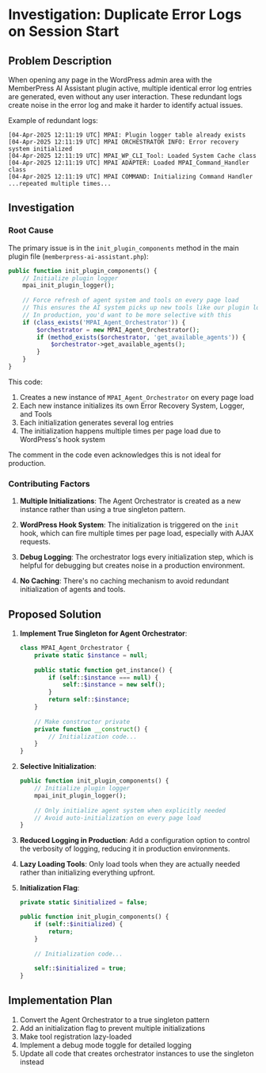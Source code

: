 # Investigation: Duplicate Error Logs on Session Start

## Problem Description

When opening any page in the WordPress admin area with the MemberPress AI Assistant plugin active, multiple identical error log entries are generated, even without any user interaction. These redundant logs create noise in the error log and make it harder to identify actual issues.

Example of redundant logs:
```
[04-Apr-2025 12:11:19 UTC] MPAI: Plugin logger table already exists
[04-Apr-2025 12:11:19 UTC] MPAI ORCHESTRATOR INFO: Error recovery system initialized
[04-Apr-2025 12:11:19 UTC] MPAI_WP_CLI_Tool: Loaded System Cache class
[04-Apr-2025 12:11:19 UTC] MPAI ADAPTER: Loaded MPAI_Command_Handler class
[04-Apr-2025 12:11:19 UTC] MPAI COMMAND: Initializing Command Handler
...repeated multiple times...
```

## Investigation

### Root Cause

The primary issue is in the `init_plugin_components` method in the main plugin file (`memberpress-ai-assistant.php`):

```php
public function init_plugin_components() {
    // Initialize plugin logger
    mpai_init_plugin_logger();
    
    // Force refresh of agent system and tools on every page load
    // This ensures the AI system picks up new tools like our plugin logger
    // In production, you'd want to be more selective with this
    if (class_exists('MPAI_Agent_Orchestrator')) {
        $orchestrator = new MPAI_Agent_Orchestrator();
        if (method_exists($orchestrator, 'get_available_agents')) {
            $orchestrator->get_available_agents();
        }
    }
}
```

This code:
1. Creates a new instance of `MPAI_Agent_Orchestrator` on every page load
2. Each new instance initializes its own Error Recovery System, Logger, and Tools
3. Each initialization generates several log entries
4. The initialization happens multiple times per page load due to WordPress's hook system

The comment in the code even acknowledges this is not ideal for production.

### Contributing Factors

1. **Multiple Initializations**: The Agent Orchestrator is created as a new instance rather than using a true singleton pattern.

2. **WordPress Hook System**: The initialization is triggered on the `init` hook, which can fire multiple times per page load, especially with AJAX requests.

3. **Debug Logging**: The orchestrator logs every initialization step, which is helpful for debugging but creates noise in a production environment.

4. **No Caching**: There's no caching mechanism to avoid redundant initialization of agents and tools.

## Proposed Solution

1. **Implement True Singleton for Agent Orchestrator**:
   ```php
   class MPAI_Agent_Orchestrator {
       private static $instance = null;
       
       public static function get_instance() {
           if (self::$instance === null) {
               self::$instance = new self();
           }
           return self::$instance;
       }
       
       // Make constructor private
       private function __construct() {
           // Initialization code...
       }
   }
   ```

2. **Selective Initialization**:
   ```php
   public function init_plugin_components() {
       // Initialize plugin logger
       mpai_init_plugin_logger();
       
       // Only initialize agent system when explicitly needed
       // Avoid auto-initialization on every page load
   }
   ```

3. **Reduced Logging in Production**:
   Add a configuration option to control the verbosity of logging, reducing it in production environments.

4. **Lazy Loading Tools**:
   Only load tools when they are actually needed rather than initializing everything upfront.

5. **Initialization Flag**:
   ```php
   private static $initialized = false;
   
   public function init_plugin_components() {
       if (self::$initialized) {
           return;
       }
       
       // Initialization code...
       
       self::$initialized = true;
   }
   ```

## Implementation Plan

1. Convert the Agent Orchestrator to a true singleton pattern
2. Add an initialization flag to prevent multiple initializations
3. Make tool registration lazy-loaded
4. Implement a debug mode toggle for detailed logging
5. Update all code that creates orchestrator instances to use the singleton instead